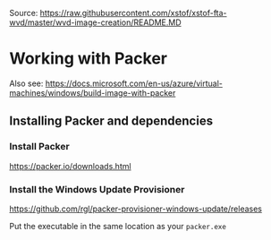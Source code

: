 Source: https://raw.githubusercontent.com/xstof/xstof-fta-wvd/master/wvd-image-creation/README.MD

# Working with Packer

Also see: https://docs.microsoft.com/en-us/azure/virtual-machines/windows/build-image-with-packer

## Installing Packer and dependencies

### Install Packer 
https://packer.io/downloads.html

### Install the Windows Update Provisioner
https://github.com/rgl/packer-provisioner-windows-update/releases

Put the executable in the same location as your `packer.exe`
